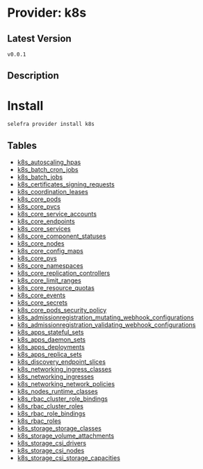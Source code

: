 # Provider: k8s

## Latest Version 

```
v0.0.1
```
## Description 


# Install 

```
selefra provider install k8s
```


## Tables 

- [k8s_autoscaling_hpas](k8s_autoscaling_hpas.md)
- [k8s_batch_cron_jobs](k8s_batch_cron_jobs.md)
- [k8s_batch_jobs](k8s_batch_jobs.md)
- [k8s_certificates_signing_requests](k8s_certificates_signing_requests.md)
- [k8s_coordination_leases](k8s_coordination_leases.md)
- [k8s_core_pods](k8s_core_pods.md)
- [k8s_core_pvcs](k8s_core_pvcs.md)
- [k8s_core_service_accounts](k8s_core_service_accounts.md)
- [k8s_core_endpoints](k8s_core_endpoints.md)
- [k8s_core_services](k8s_core_services.md)
- [k8s_core_component_statuses](k8s_core_component_statuses.md)
- [k8s_core_nodes](k8s_core_nodes.md)
- [k8s_core_config_maps](k8s_core_config_maps.md)
- [k8s_core_pvs](k8s_core_pvs.md)
- [k8s_core_namespaces](k8s_core_namespaces.md)
- [k8s_core_replication_controllers](k8s_core_replication_controllers.md)
- [k8s_core_limit_ranges](k8s_core_limit_ranges.md)
- [k8s_core_resource_quotas](k8s_core_resource_quotas.md)
- [k8s_core_events](k8s_core_events.md)
- [k8s_core_secrets](k8s_core_secrets.md)
- [k8s_core_pods_security_policy](k8s_core_pods_security_policy.md)
- [k8s_admissionregistration_mutating_webhook_configurations](k8s_admissionregistration_mutating_webhook_configurations.md)
- [k8s_admissionregistration_validating_webhook_configurations](k8s_admissionregistration_validating_webhook_configurations.md)
- [k8s_apps_stateful_sets](k8s_apps_stateful_sets.md)
- [k8s_apps_daemon_sets](k8s_apps_daemon_sets.md)
- [k8s_apps_deployments](k8s_apps_deployments.md)
- [k8s_apps_replica_sets](k8s_apps_replica_sets.md)
- [k8s_discovery_endpoint_slices](k8s_discovery_endpoint_slices.md)
- [k8s_networking_ingress_classes](k8s_networking_ingress_classes.md)
- [k8s_networking_ingresses](k8s_networking_ingresses.md)
- [k8s_networking_network_policies](k8s_networking_network_policies.md)
- [k8s_nodes_runtime_classes](k8s_nodes_runtime_classes.md)
- [k8s_rbac_cluster_role_bindings](k8s_rbac_cluster_role_bindings.md)
- [k8s_rbac_cluster_roles](k8s_rbac_cluster_roles.md)
- [k8s_rbac_role_bindings](k8s_rbac_role_bindings.md)
- [k8s_rbac_roles](k8s_rbac_roles.md)
- [k8s_storage_storage_classes](k8s_storage_storage_classes.md)
- [k8s_storage_volume_attachments](k8s_storage_volume_attachments.md)
- [k8s_storage_csi_drivers](k8s_storage_csi_drivers.md)
- [k8s_storage_csi_nodes](k8s_storage_csi_nodes.md)
- [k8s_storage_csi_storage_capacities](k8s_storage_csi_storage_capacities.md)



